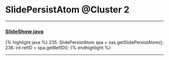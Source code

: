 # SlidePersistAtom @Cluster 2

***

### [SlideShow.java](https://searchcode.com/codesearch/view/97394959/)
{% highlight java %}
235. SlidePersistAtom spa = sas.getSlidePersistAtom();
236. int refID = spa.getRefID();
{% endhighlight %}

***

